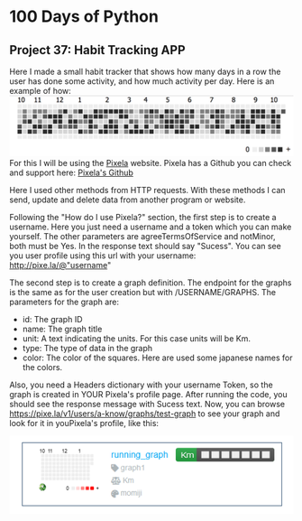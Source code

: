 # 100 Days of Python
## Project 37: Habit Tracking APP

Here I made a small habit tracker that shows how many days in a row the user has done some activity, and how much activity per day. Here is an example of how:
![Pixela example](./pixela_image.png "Habit Tracking example")
For this I will be using the [Pixela](https://pixe.la/) website. Pixela has a Github you can check and support here: [Pixela's Github](https://github.com/a-know/Pixela)

Here I used other methods from HTTP requests. With these methods I can send, update and delete data from another program or website.

Following the "How do I use Pixela?" section, the first step is to create a username. Here you just need a username and a token which you can make yourself. The other parameters are agreeTermsOfService and notMinor, both must be Yes. In the response text should say "Sucess". You can see you user profile using this url with your username: http://pixe.la/@"username"

The second step is to create a graph definition. The endpoint for the graphs is the same as for the user creation but with /USERNAME/GRAPHS.
The parameters for the graph are:
* id: The graph ID
* name: The graph title
* unit: A text indicating the units. For this case units will be Km.
* type: The type of data in the graph
* color: The color of the squares. Here are used some japanese names for the colors.

Also, you need a Headers dictionary with your username Token, so the graph is created in YOUR Pixela's profile page. After running the code, you should see the response message with Sucess text. Now, you can browse https://pixe.la/v1/users/a-know/graphs/test-graph to see your graph and look for it in youPixela's profile, like this:

![Graph example](./running_graph.png "Running Graph")



